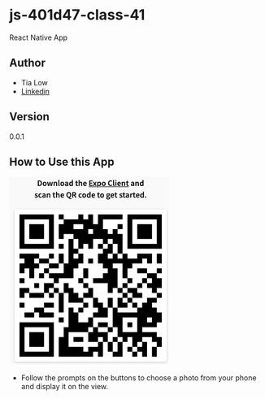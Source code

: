# js-401d47-class-41
React Native App

## Author
- Tia Low
- [Linkedin](https://www.linkedin.com/in/tia-low/)

## Version
0.0.1

## How to Use this App 

![QR Code](qr-code.png)

- Follow the prompts on the buttons to choose a photo from your phone and display it on the view.
